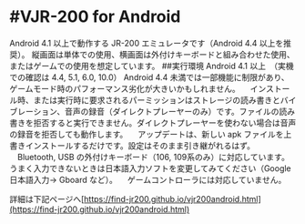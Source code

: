 ﻿#VJR-200 for Android
====
Android 4.1 以上で動作する JR-200 エミュレータです（Android 4.4 以上を推奨）。
縦画面は単体での使用、横画面は外付けキーボードと組み合わせた使用、またはゲームでの使用を想定しています。
##実行環境
Android 4.1 以上　（実機での確認は 4.4, 5.1, 6.0, 10.0）
Android 4.4 未満では一部機能に制限があり、ゲームモード時のパフォーマンス劣化が大きいかもしれません。
　インストール時、または実行時に要求されるパーミッションはストレージの読み書きとバイブレーション、音声の録音（ダイレクトプレーヤーのみ）です。ファイルの読み書きを拒否すると実行できません。ダイレクトプレーヤーを使わない場合は音声の録音を拒否しても動作します。
　アップデートは、新しい apk ファイルを上書きインストールするだけです。設定はそのまま引き継がれるはず。
　Bluetooth, USB の外付けキーボード（106, 109系のみ）に対応しています。うまく入力できないときは日本語入力ソフトを変更してみてください（Google 日本語入力→ Gboard など）。
 　ゲームコントローラには対応していません。 

詳細は下記ページへ[https://find-jr200.github.io/vjr200android.html](https://find-jr200.github.io/vjr200android.html)

